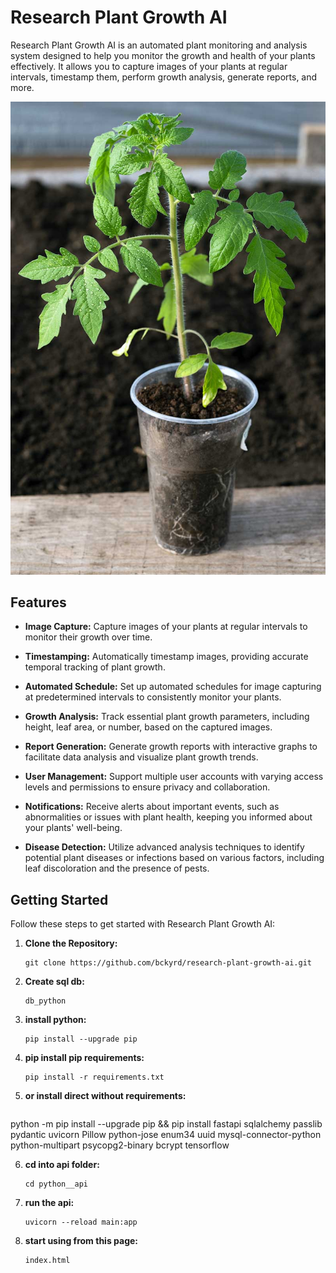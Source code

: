 # Research Plant Growth AI

Research Plant Growth AI is an automated plant monitoring and analysis system designed to help you monitor the growth and health of your plants effectively. It allows you to capture images of your plants at regular intervals, timestamp them, perform growth analysis, generate reports, and more.

![Plant Growth Image](readme__image.jpg)

## Features

- **Image Capture:** Capture images of your plants at regular intervals to monitor their growth over time.

- **Timestamping:** Automatically timestamp images, providing accurate temporal tracking of plant growth.

- **Automated Schedule:** Set up automated schedules for image capturing at predetermined intervals to consistently monitor your plants.

- **Growth Analysis:** Track essential plant growth parameters, including height, leaf area, or number, based on the captured images.

- **Report Generation:** Generate growth reports with interactive graphs to facilitate data analysis and visualize plant growth trends.

- **User Management:** Support multiple user accounts with varying access levels and permissions to ensure privacy and collaboration.

- **Notifications:** Receive alerts about important events, such as abnormalities or issues with plant health, keeping you informed about your plants' well-being.

- **Disease Detection:** Utilize advanced analysis techniques to identify potential plant diseases or infections based on various factors, including leaf discoloration and the presence of pests.

## Getting Started

Follow these steps to get started with Research Plant Growth AI:

1. **Clone the Repository:**
   ```shell
   git clone https://github.com/bckyrd/research-plant-growth-ai.git

2. **Create sql db:**
   ```shell
   db_python

3. **install python:**
   ```shell
   pip install --upgrade pip

4. **pip install pip requirements:**
   ```shell
   pip install -r requirements.txt

5. **or install direct without requirements:**
   ```shell
  python -m pip install --upgrade pip && pip install fastapi sqlalchemy passlib pydantic uvicorn Pillow python-jose enum34 uuid mysql-connector-python python-multipart psycopg2-binary bcrypt tensorflow

6. **cd into api folder:**
   ```shell
   cd python__api

7. **run the api:**
   ```shell
   uvicorn --reload main:app

8. **start using from this page:**
   ```shell
   index.html
 
